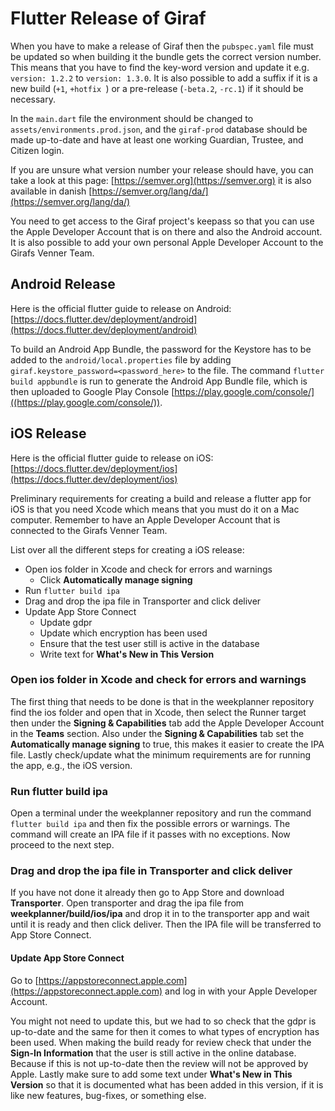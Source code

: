 # Flutter Release of Giraf
When you have to make a release of Giraf then the `pubspec.yaml` file must be updated so when building it the bundle 
gets the correct version number. This means that you have to find the key-word version and update it e.g. 
`version: 1.2.2` to `version: 1.3.0`. It is also possible to add a suffix if it is a new build (`+1`, `+hotfix `) 
or a pre-release (`-beta.2`, `-rc.1`) if it should be necessary.

In the `main.dart` file the environment should be changed to `assets/environments.prod.json`, and the `giraf-prod` 
database should be made up-to-date and have at least one working Guardian, Trustee, and Citizen login.


If you are unsure what version number your release should have, you can take a look at this page:
[https://semver.org](https://semver.org) it is also available in danish [https://semver.org/lang/da/](https://semver.org/lang/da/)

You need to get access to the Giraf project's keepass so that you can use the Apple Developer Account that is on there 
and also the Android account. It is also possible to add your own personal Apple Developer Account to the Girafs Venner 
Team.

## Android Release
Here is the official flutter guide to release on Android: [https://docs.flutter.dev/deployment/android](https://docs.flutter.dev/deployment/android)

To build an Android App Bundle, the password for the Keystore has to be added to the `android/local.properties` file by adding `giraf.keystore_password=<password_here>` to the file.
The command `flutter build appbundle` is run to generate the Android App Bundle file, which is then uploaded to Google Play Console [https://play.google.com/console/]((https://play.google.com/console/)).

## iOS Release
Here is the official flutter guide to release on iOS: [https://docs.flutter.dev/deployment/ios](https://docs.flutter.dev/deployment/ios)

Preliminary requirements for creating a build and release a flutter app for iOS is that you need Xcode which means that you must do it on a Mac computer. Remember to have an Apple Developer Account that is connected to the Girafs Venner Team.

List over all the different steps for creating a iOS release:

* Open ios folder in Xcode and check for errors and warnings
    * Click **Automatically manage signing**
* Run `flutter build ipa`
* Drag and drop the ipa file in Transporter and click deliver
* Update App Store Connect
    * Update gdpr
    * Update which encryption has been used
    * Ensure that the test user still is active in the database
    * Write text for **What's New in This Version**

### Open ios folder in Xcode and check for errors and warnings

The first thing that needs to be done is that in the weekplanner repository find the ios folder and open that in Xcode, 
then select the Runner target then under the **Signing & Capabilities** tab add the Apple Developer Account 
in the **Teams** section. Also under the **Signing & Capabilities** tab set the **Automatically manage signing** 
to true, this makes it easier to create the IPA file. Lastly check/update what the minimum requirements are for running 
the app, e.g., the iOS version.

### Run flutter build ipa

Open a terminal under the weekplanner repository and run the command `flutter build ipa` and then fix the possible 
errors or warnings. The command will create an IPA file if it passes with no exceptions. Now proceed to the next step.

### Drag and drop the ipa file in Transporter and click deliver

If you have not done it already then go to App Store and download **Transporter**. Open transporter and drag the ipa 
file from **weekplanner/build/ios/ipa** and drop it in to the transporter app and wait until it is ready and then click 
deliver. Then the IPA file will be transferred to App Store Connect.

#### Update App Store Connect
Go to [https://appstoreconnect.apple.com](https://appstoreconnect.apple.com) and log in with your Apple Developer Account.


You might not need to update this, but we had to so check that the gdpr is up-to-date and the same for then it comes to 
what types of encryption has been used. When making the build ready for review check that under the 
**Sign-In Information** that the user is still active in the online database. Because if this is not up-to-date then the
review will not be approved by Apple. Lastly make sure to add some text under **What's New in This Version** so that it 
is documented what has been added in this version, if it is like new features, bug-fixes, or something else.
